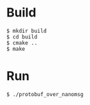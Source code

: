 Build
======================

    $ mkdir build
    $ cd build
    $ cmake ..
    $ make

Run
======================
    $ ./protobuf_over_nanomsg
